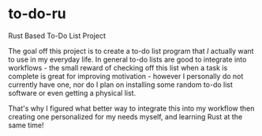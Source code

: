 # to-do-ru
Rust Based To-Do List Project

The goal off this project is to create a to-do list program that *I* actually want to use in my everyday life. In general to-do lists are good to integrate into workflows - the small reward of checking off this list when a task is complete is great for improving motivation - however I personally do not currently have one, nor do I plan on installing some random to-do list software or even getting a physical list. 

That's why I figured what better way to integrate this into my workflow then creating one personalized for my needs myself, and learning Rust at the same time!
